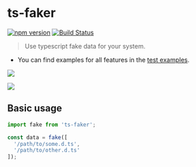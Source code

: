 # ts-faker

[![npm version](https://badge.fury.io/js/ts-faker.svg)](https://badge.fury.io/js/ts-faker)
[![Build Status](https://travis-ci.org/whj1995/ts-faker.svg?branch=master)](https://travis-ci.org/whj1995/ts-faker)

> Use typescript fake data for your system.

- You can find examples for all features in the [test examples](https://github.com/whj1995/ts-faker/tree/master/test).

![](https://raw.githubusercontent.com/whj1995/images-host/master/tsfaker.gif)

![](https://raw.githubusercontent.com/whj1995/images-host/master/ts-faker-t.png)

## Basic usage

``` ts
import fake from 'ts-faker';

const data = fake([
  '/path/to/some.d.ts',
  '/path/to/other.d.ts'
]);
```

